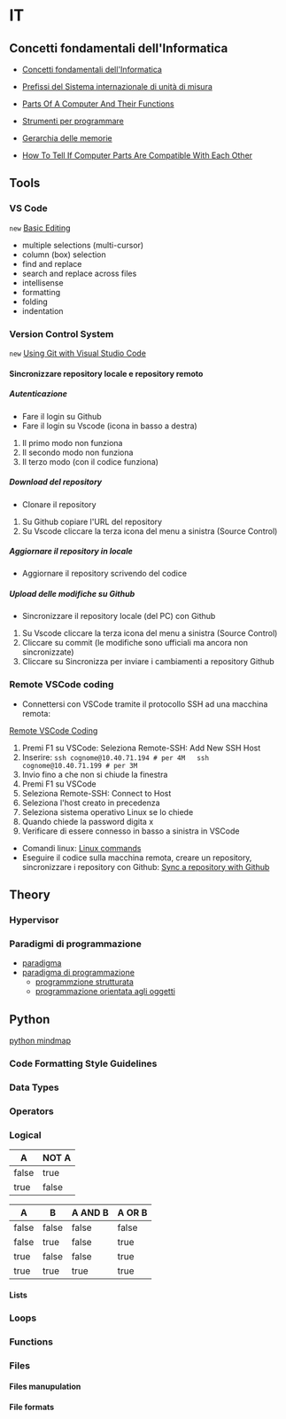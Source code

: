 # IT

## Concetti fondamentali dell'Informatica

- [Concetti fondamentali dell'Informatica](http://aptiva.v2.cs.unibo.it/wiki/index.php%3Ftitle=Concetti_fondamentali_dell'Informatica.html)

- [Prefissi del Sistema internazionale di unità di misura](https://it.wikipedia.org/wiki/Prefissi_del_Sistema_internazionale_di_unit%C3%A0_di_misura)

- [Parts Of A Computer And Their Functions](https://computerinfobits.com/parts-of-computer-and-their-functions/)

- [Strumenti per programmare](https://github.com/angelogalantiscuola/IT/blob/main/tools/tools.md)

- [Gerarchia delle memorie](https://th.bing.com/th/id/R.befeae88098d8d4f0f7d5a6069a20e7d?rik=1WQkP4uim3uZBw&riu=http%3a%2f%2fimages.bit-tech.net%2fcontent_images%2f2007%2f11%2fthe_secrets_of_pc_memory_part_1%2fhei.png&ehk=oAS488UsirPOo8bn%2brT974td4kAI04h5%2brlKxDHwV5U%3d&risl=&pid=ImgRaw&r=0)

- [How To Tell If Computer Parts Are Compatible With Each Other](https://computerinfobits.com/how-to-tell-if-computer-parts-are-compatible/)

## Tools

### VS Code

`new` [Basic Editing](https://code.visualstudio.com/docs/editor/codebasics)

- multiple selections (multi-cursor)
- column (box) selection
- find and replace
- search and replace across files
- intellisense
- formatting
- folding
- indentation

### Version Control System

`new` [Using Git with Visual Studio Code](https://www.youtube.com/watch?v=i_23KUAEtUM)

#### Sincronizzare repository locale e repository remoto

##### Autenticazione

- Fare il login su Github
- Fare il login su Vscode (icona in basso a destra)

1. Il primo modo non funziona
2. Il secondo modo non funziona
3. Il terzo modo (con il codice funziona)

##### Download del repository

- Clonare il repository

1. Su Github copiare l'URL del repository
2. Su Vscode cliccare la terza icona del menu a sinistra (Source Control)

##### Aggiornare il repository in locale

- Aggiornare il repository scrivendo del codice

##### Upload delle modifiche su Github

- Sincronizzare il repository locale (del PC) con Github

1. Su Vscode cliccare la terza icona del menu a sinistra (Source Control)
2. Cliccare su commit (le modifiche sono ufficiali ma ancora non sincronizzate)
3. Cliccare su Sincronizza per inviare i cambiamenti a repository Github

### Remote VSCode coding

- Connettersi con VSCode tramite il protocollo SSH ad una macchina remota:

[Remote VSCode Coding](https://docs.google.com/document/d/1Hj421cgJWSpHDKt7EvSvzY98OCbt7lCXVqEd5uTHEic/edit?usp=sharing)

1. Premi F1 su VSCode: Seleziona Remote-SSH: Add New SSH Host
2. Inserire: `ssh cognome@10.40.71.194 # per 4M   ssh cognome@10.40.71.199 # per 3M`
3. Invio fino a che non si chiude la finestra
4. Premi F1 su VSCode
5. Seleziona Remote-SSH: Connect to Host
6. Seleziona l'host creato in precedenza
7. Seleziona sistema operativo Linux se lo chiede
8. Quando chiede la password digita x
9. Verificare di essere connesso in basso a sinistra in VSCode

- Comandi linux:
[Linux commands](https://docs.google.com/document/d/1u4588J1EoBhTUW47ElZJBVZg-SvuUbf_xVKA3qQOmyI/edit?usp=sharing)
- Eseguire il codice sulla macchina remota, creare un repository, sincronizzare i repository con Github:
[Sync a repository with Github](https://docs.google.com/document/d/1VSPMp390ovSXxyrg4O-Z2Uw_wgZ9vl-5woab78Ub05A/edit?usp=sharing)

## Theory

### Hypervisor

### Paradigmi di programmazione

- [paradigma](https://it.wikipedia.org/wiki/Paradigma)
- [paradigma di programmazione](https://it.wikipedia.org/wiki/Paradigma_di_programmazione)
  - [programmzione strutturata](https://it.wikipedia.org/wiki/Programmazione_strutturata)
  - [programmazione orientata agli oggetti](https://it.wikipedia.org/wiki/Programmazione_strutturata)

## Python

[python mindmap](python_mindmap.md)

### Code Formatting Style Guidelines

### Data Types

### Operators

### Logical

| A     | NOT A |
|-------|-------|
| false | true  |
| true  | false |

| A     | B     | A AND B | A OR B |
|-------|-------|---------|--------|
| false | false | false   | false  |
| false | true  | false   | true   |
| true  | false | false   | true   |
| true  | true  | true    | true   |

#### Lists

### Loops

### Functions

### Files

#### Files manupulation

#### File formats

